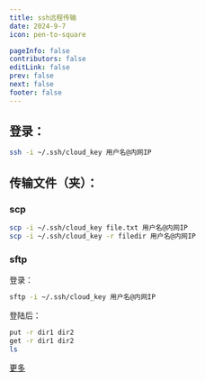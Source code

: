 ```yaml
---
title: ssh远程传输
date: 2024-9-7
icon: pen-to-square

pageInfo: false
contributors: false
editLink: false
prev: false
next: false
footer: false
---
```


## 登录：

```bash
ssh -i ~/.ssh/cloud_key 用户名@内网IP
```

## 传输文件（夹）：

### scp

```bash
scp -i ~/.ssh/cloud_key file.txt 用户名@内网IP
scp -i ~/.ssh/cloud_key -r filedir 用户名@内网IP
```

### sftp

登录：
```bash
sftp -i ~/.ssh/cloud_key 用户名@内网IP
```
登陆后：
```bash
put -r dir1 dir2
get -r dir1 dir2
ls
```

[更多](https://blog.csdn.net/qq_29291085/article/details/87797620)